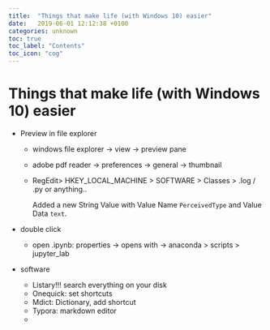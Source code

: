 ```yaml
---
title:  "Things that make life (with Windows 10) easier"
date:   2019-06-01 12:12:38 +0100
categories: unknown
toc: true
toc_label: "Contents"
toc_icon: "cog"
---
```


# Things that make life (with Windows 10) easier

- Preview in file explorer

  - windows file explorer -> view -> preview pane

  - adobe pdf reader -> preferences -> general -> thumbnail

  - RegEdit> HKEY_LOCAL_MACHINE > SOFTWARE > Classes > .log / .py or anything..

    Added a new String Value with Value Name `PerceivedType` and Value Data `text`. 

- double click

  - open .ipynb: properties ->  opens with -> anaconda > scripts > jupyter_lab

- software

  - Listary!!! search everything on your disk
  - Onequick: set shortcuts
  - Mdict: Dictionary, add shortcut
  - Typora: markdown editor
  - 

